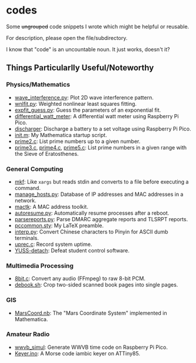 # codes

Some ~~ungrouped~~ code snippets I wrote which might be helpful or reusable.

For description, please open the file/subdirectory.

I know that "code" is an uncountable noun. It just works, doesn't it?

## Things Particularlly Useful/Noteworthy
### Physics/Mathematics
- [wave_interference.py](python/wave_interference.py): Plot 2D wave interference pattern.
- [wnlfit.py](python/wnlfit.py): Weighted nonlinear least squares fitting.
- [expfit_guess.py](python/expfit_guess.py): Guess the parameters of an exponential fit.
- [differential_watt_meter](rpi-pico/differential_watt_meter): A differential watt meter using Raspberry Pi Pico.
- [discharger](rpi-pico/discharger): Discharge a battery to a set voltage using Raspberry Pi Pico.
- [init.m](Wolfram/init.m): My Mathematica startup script.
- [prime2.c](c/prime2.c): List prime numbers up to a given number.
- [prime3.c](c/prime3.c), [prime4.c](c/prime4.c), [prime5.c](c/prime5.c): List prime numbers in a given range with the Sieve of Eratosthenes.

### General Computing
- [mkf](rust/mkf): Like `xargs` but reads stdin and converts to a file before executing a command.
- [manage_hosts.py](python/manage_hosts.py): Database of IP addresses and MAC addresses in a network.
- [mactk](shell/mactk): A MAC address toolkit.
- [autoresume.py](python/autoresume.py): Automatically resume processes after a reboot.
- [parsereports.py](python/parsereports.py): Parse DMARC aggregate reports and TLSRPT reports.
- [pccommon.sty](latex/pccommon.sty): My LaTeX preamble.
- [interp.py](python/interp.py): Convert Chinese characters to Pinyin for ASCII dumb terminals.
- [uprec.c](c/uprec.c): Record system uptime.
- [YUSS-detach](cmdbatch/YUSS-detach): Defeat student control software.

### Multimedia Processing
- [8bit.c](c/8bit.c): Convert any audio (FFmpeg) to raw 8-bit PCM.
- [debook.sh](shell/debook.sh): Crop two-sided scanned book pages into single pages.

### GIS
- [MarsCoord.nb](Wolfram/MarsCoord.nb): The "Mars Coordinate System" implemented in Mathematica.

### Amateur Radio
- [wwvb_simul](rpi-pico/wwvb_simul): Generate WWVB time code on Raspberry Pi Pico.
- [Keyer.ino](Arduino/Keyer/Keyer.ino): A Morse code iambic keyer on ATTiny85.
